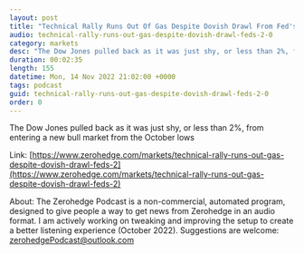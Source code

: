 ```yaml
---
layout: post
title: "Technical Rally Runs Out Of Gas Despite Dovish Drawl From Fed's #2"
audio: technical-rally-runs-out-gas-despite-dovish-drawl-feds-2-0
category: markets
desc: "The Dow Jones pulled back as it was just shy, or less than 2%, from entering a new bull market from the October lows"
duration: 00:02:35
length: 155
datetime: Mon, 14 Nov 2022 21:02:00 +0000
tags: podcast
guid: technical-rally-runs-out-gas-despite-dovish-drawl-feds-2-0
order: 0
---
```

The Dow Jones pulled back as it was just shy, or less than 2%, from entering a new bull market from the October lows

Link: [https://www.zerohedge.com/markets/technical-rally-runs-out-gas-despite-dovish-drawl-feds-2](https://www.zerohedge.com/markets/technical-rally-runs-out-gas-despite-dovish-drawl-feds-2)

About: The Zerohedge Podcast is a non-commercial, automated program, designed to give people a way to get news from Zerohedge in an audio format.  I am actively working on tweaking and improving the setup to create a better listening experience (October 2022).  Suggestions are welcome: [zerohedgePodcast@outlook.com](mailto:zerohedgePodcast@outlook.com)